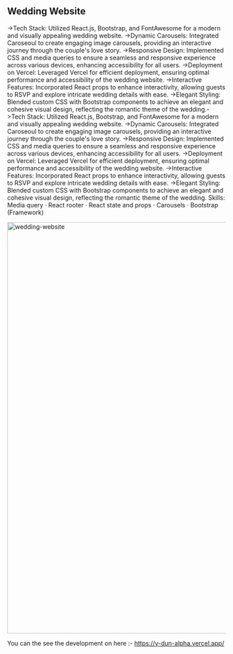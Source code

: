 <h2>Wedding Website</h2>

->Tech Stack: Utilized React.js, Bootstrap, and FontAwesome for a modern and visually appealing 
 wedding website.
->Dynamic Carousels: Integrated Caroseoul to create engaging image carousels, providing an 
 interactive journey through the couple's love story.
->Responsive Design: Implemented CSS and media queries to ensure a seamless and responsive 
 experience across various devices, enhancing accessibility for all users.
->Deployment on Vercel: Leveraged Vercel for efficient deployment, ensuring optimal performance 
 and accessibility of the wedding website.
->Interactive Features: Incorporated React props to enhance interactivity, allowing guests to RSVP 
 and explore intricate wedding details with ease.
->Elegant Styling: Blended custom CSS with Bootstrap components to achieve an elegant and 
 cohesive visual design, reflecting the romantic theme of the wedding.->Tech Stack: Utilized React.js, Bootstrap, and FontAwesome for a modern and visually 
  appealing wedding website. ->Dynamic Carousels: Integrated Caroseoul to create engaging image carousels, providing an interactive journey through the 
 couple's love story. ->Responsive Design: Implemented CSS and media queries to ensure a seamless and responsive experience across various devices, 
 enhancing accessibility for all users. ->Deployment on Vercel: Leveraged Vercel for efficient deployment, ensuring optimal performance and accessibility of 
 the wedding website. ->Interactive Features: Incorporated React props to enhance interactivity, allowing guests to RSVP and explore intricate wedding 
 details with ease. ->Elegant Styling: Blended custom CSS with Bootstrap components to achieve an elegant and cohesive visual design, reflecting the 
 romantic theme of the wedding.
  Skills: Media query · React rooter · React state and props · Carousels · Bootstrap (Framework)

<img width="949" alt="wedding-website" src="https://github.com/manjunath-dalavaye/Wedding/assets/111382056/568a539c-dd03-4597-aab7-376dea044d4c">

You can the see the development on here :-
https://y-dun-alpha.vercel.app/
